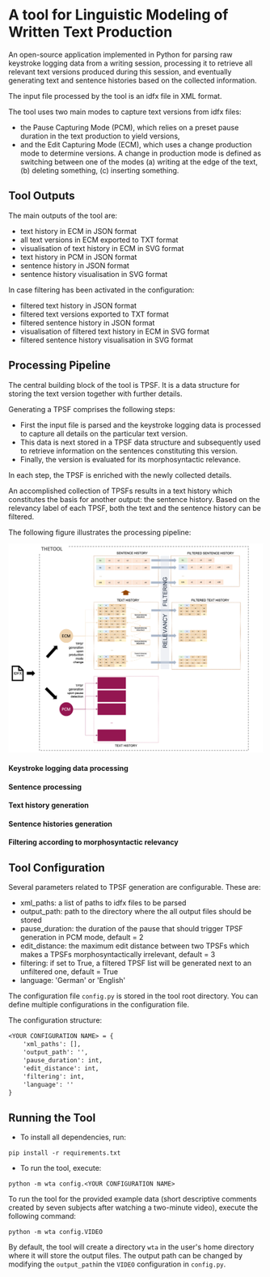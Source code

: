 # A tool for Linguistic Modeling of Written Text Production

An open-source application implemented in Python for parsing raw keystroke logging data from a writing session, processing it to retrieve all relevant text versions produced during this session, and eventually generating text and sentence histories based on the collected information. 

The input file processed by the tool is an idfx file in XML format.

The tool uses two main modes to capture text versions from idfx files: 
* the Pause Capturing Mode (PCM), which relies on a preset pause duration in the text production to yield versions, 
* and the Edit Capturing Mode (ECM), which uses a change production mode to determine versions. A  change  in  production  mode  is  defined  as switching between one of the modes (a) writing at the edge of the text, (b) deleting something, (c) inserting something.

## Tool Outputs

The main outputs of the tool are:
* text history in ECM in JSON format
* all text versions in ECM exported to TXT format
* visualisation of text history in ECM in SVG format
* text history in PCM in JSON format
* sentence history in JSON format
* sentence history visualisation in SVG format

In case filtering has been activated in the configuration:
* filtered text history in JSON format
* filtered text versions exported to TXT format 
* filtered sentence history in JSON format
* visualisation of filtered text history in ECM in SVG format
* filtered sentence history visualisation in SVG format

## Processing Pipeline

The central building block of the tool is TPSF. It is a data structure for storing the text version together with further details.

Generating a TPSF comprises the following steps: 
* First the input file is parsed and the keystroke logging data is processed to capture all details on the particular text version. 
* This data is next stored in a TPSF data structure and subsequently used to retrieve information on the sentences constituting this version. 
* Finally, the version is evaluated for its morphosyntactic relevance. 

In each step, the TPSF is enriched with the newly collected details.

An accomplished collection of TPSFs results in a text history which constitutes the basis for another output: the sentence history. Based on the relevancy label of each TPSF, both the text and the sentence history can be filtered. 

The following figure illustrates the processing pipeline:

![Processing Pipeline](https://github.com/mulasik/wta/blob/main/docs/charts/Concept_Overview.png)

#### Keystroke logging data processing
#### Sentence processing
#### Text history generation
#### Sentence histories generation
#### Filtering according to morphosyntactic relevancy



## Tool Configuration

Several parameters related to TPSF generation are configurable. These are:
* xml_paths: a list of paths to idfx files to be parsed
* output_path: path to the directory where the all output files should be stored
* pause_duration: the duration of the pause that should trigger TPSF generation in PCM mode, default = 2
* edit_distance: the maximum edit distance between two TPSFs which makes a TPSFs morphosyntactically irrelevant, default = 3
* filtering: if set to True, a filtered TPSF list will be generated next to an unfiltered one, default = True
* language: 'German' or 'English'

The configuration file ```config.py``` is stored in the tool root directory. You can define multiple configurations in the configuration file.

The configuration structure:

```
<YOUR CONFIGURATION NAME> = {
    'xml_paths': [],
    'output_path': '',
    'pause_duration': int,
    'edit_distance': int,
    'filtering': int,
    'language': ''
}
```

## Running the Tool

* To install all dependencies, run: 

```
pip install -r requirements.txt
```

* To run the tool, execute:

```
python -m wta config.<YOUR CONFIGURATION NAME>
```

To run the tool for the provided example data (short descriptive comments created by seven subjects after watching a two-minute video), execute the following command:

```
python -m wta config.VIDEO
```

By default, the tool will create a directory ```wta``` in the user's home directory where it will store the output files. The output path can be changed by modifying the ```output_path```in the ```VIDEO``` configuration in ```config.py```.




